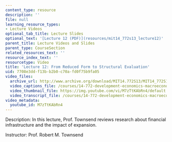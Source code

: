 ```yaml
---
content_type: resource
description: ''
file: null
learning_resource_types:
- Lecture Videos
optional_tab_title: Lecture Slides
optional_text: '[Lecture 12 (PDF)](resources/mit14_772s13_lecture12)'
parent_title: Lecture Videos and Slides
parent_type: CourseSection
related_resources_text: ''
resource_index_text: ''
resourcetype: Video
title: 'Lecture 12: From Reduced Form to Structural Evaluation'
uid: 7708e3dd-f13b-b2b0-c70a-fd0f75b9fa05
video_files:
  archive_url: http://www.archive.org/download/MIT14.772S13/MIT14_772S13_lec12_300k.mp4
  video_captions_file: /courses/14-772-development-economics-macroeconomics-spring-2013/ffc7192a6573501f9c22d19eb7362652_M7zTtKAbRn4.vtt
  video_thumbnail_file: https://img.youtube.com/vi/M7zTtKAbRn4/default.jpg
  video_transcript_file: /courses/14-772-development-economics-macroeconomics-spring-2013/6a43fd5825f7ec8be4ca9522af105b0a_M7zTtKAbRn4.pdf
video_metadata:
  youtube_id: M7zTtKAbRn4
---
```


Description: In this lecture, Prof. Townsend reviews research about financial infrastructure and the impact of expansion.

Instructor: Prof. Robert M. Townsend